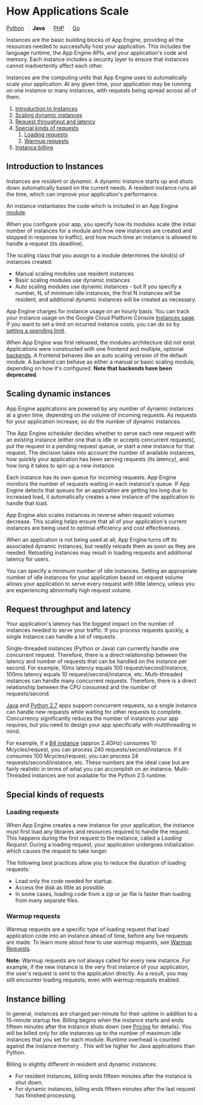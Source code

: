 # How Applications Scale

  

[Python](https://web.archive.org/web/20160424230901/https://cloud.google.com/appengine/docs/python/scaling "View this page in the Python runtime") <span style="color: #ddd; padding: 0em .5em;">|</span><span style="color: black; font-weight:bold">Java</span> <span style="color: #ddd; padding: 0em .5em;">|</span>[PHP](https://web.archive.org/web/20160424230901/https://cloud.google.com/appengine/docs/php/scaling "View this page in the PHP runtime") <span style="color: #ddd; padding: 0em .5em;">|</span>[Go](https://web.archive.org/web/20160424230901/https://cloud.google.com/appengine/docs/go/scaling "View this page in the Go runtime")

Instances are the basic building blocks of App Engine, providing all the resources needed to successfully host your application. This includes the language runtime, the App Engine APIs, and your application's code and memory. Each instance includes a security layer to ensure that instances cannot inadvertently affect each other.

Instances are the computing units that App Engine uses to automatically scale your application. At any given time, your application may be running on one instance or many instances, with requests being spread across all of them.

1.  [Introduction to Instances](#introduction_to_instances)
2.  [Scaling dynamic instances](#scaling_dynamic_instances)
3.  [Request throughput and latency](#request_throughput_and_latency)
4.  [Special kinds of requests](#special_kinds_of_requests)
    1.  [Loading requests](#loading_requests)
    2.  [Warmup requests](#warmup_requests)
5.  [Instance billing](#instance_billing)

## Introduction to Instances

Instances are *resident* or *dynamic*. A dynamic instance starts up and shuts down automatically based on the current needs. A resident instance runs all the time, which can improve your application's performance.

An instance instantiates the code which is included in an App Engine [module](https://web.archive.org/web/20160424230901/https://cloud.google.com/appengine/features/#modules).

When you configure your app, you specify how its modules scale (the initial number of instances for a module and how new instances are created and stopped in response to traffic), and how much time an instance is allowed to handle a request (its deadline).

The scaling class that you assign to a module determines the kind(s) of instances created:

-   Manual scaling modules use resident instances
-   Basic scaling modules use dynamic instances
-   Auto scaling modules use dynamic instances - but if you specify a number, N, of minimum idle instances, the first N instances will be resident, and additional dynamic instances will be created as necessary.

App Engine charges for instance usage on an hourly basis. You can track your instance usage on the Google Cloud Platform Console [Instances page](https://web.archive.org/web/20160424230901/https://cloud.google.com/appengine/docs/developers-console/#instances). If you want to set a limit on incurred instance costs, you can do so by [setting a spending limit](https://web.archive.org/web/20160424230901/https://cloud.google.com/appengine/docs/java/console#billing).

When App Engine was first released, the modules architecture did not exist. Applications were constructed with one frontend and multiple, optional [backends](https://web.archive.org/web/20160424230901/https://cloud.google.com/appengine/docs/python/backends). A frontend behaves like an auto scaling version of the default module. A backend can behave as either a manual or basic scaling module, depending on how it's configured. **Note that backends have been deprecated**.

## Scaling dynamic instances

App Engine applications are powered by any number of dynamic instances at a given time, depending on the volume of incoming requests. As requests for your application increase, so do the number of dynamic instances.

The App Engine scheduler decides whether to serve each new request with an existing instance (either one that is idle or accepts concurrent requests), put the request in a pending request queue, or start a new instance for that request. The decision takes into account the number of available instances, how quickly your application has been serving requests (its latency), and how long it takes to spin up a new instance.

Each instance has its own queue for incoming requests. App Engine monitors the number of requests waiting in each instance's queue. If App Engine detects that queues for an application are getting too long due to increased load, it automatically creates a new instance of the application to handle that load.

App Engine also scales instances in reverse when request volumes decrease. This scaling helps ensure that all of your application's current instances are being used to optimal efficiency and cost effectiveness.

When an application is not being used at all, App Engine turns off its associated dynamic instances, but readily reloads them as soon as they are needed. Reloading instances may result in loading requests and additional latency for users.

You can specify a minimum number of idle instances. Setting an appropriate number of idle instances for your application based on request volume allows your application to serve every request with little latency, unless you are experiencing abnormally high request volume.

## Request throughput and latency

Your application's latency has the biggest impact on the number of instances needed to serve your traffic. If you process requests quickly, a single instance can handle a lot of requests.

Single-threaded instances (Python or Java) can currently handle one concurrent request. Therefore, there is a direct relationship between the latency and number of requests that can be handled on the instance per second. For example, 10ms latency equals 100 request/second/instance, 100ms latency equals 10 request/second/instance, etc. Multi-threaded instances can handle many concurrent requests. Therefore, there is a direct relationship between the CPU consumed and the number of requests/second.

[Java](https://web.archive.org/web/20160424230901/https://cloud.google.com/appengine/docs/java/config/appconfig#Java_appengine_web_xml_Using_concurrent_requests) and [Python 2.7](https://web.archive.org/web/20160424230901/https://cloud.google.com/appengine/docs/python/config/appconfig#Python_app_yaml_Using_concurrent_requests) apps support concurrent requests, so a single instance can handle new requests while waiting for other requests to complete. Concurrency significantly reduces the number of instances your app requires, but you need to design your app specifically with multithreading in mind.

For example, if a [B4 instance](https://web.archive.org/web/20160424230901/https://cloud.google.com/appengine/docs/java/modules/#Java_Instance_scaling_and_class) (approx 2.4GHz) consumes 10 Mcycles/request, you can process 240 requests/second/instance. If it consumes 100 Mcycles/request, you can process 24 requests/second/instance, etc. These numbers are the ideal case but are fairly realistic in terms of what you can accomplish on an instance. Multi-Threaded instances are not available for the Python 2.5 runtime.

## Special kinds of requests

### Loading requests

When App Engine creates a new instance for your application, the instance must first load any libraries and resources required to handle the request. This happens during the first request to the instance, called a *Loading Request*. During a loading request, your application undergoes initialization which causes the request to take longer.

The following best practices allow you to reduce the duration of loading requests:

-   Load only the code needed for startup.
-   Access the disk as little as possible.
-   In some cases, loading code from a zip or jar file is faster than loading from many separate files.

### Warmup requests

Warmup requests are a specific type of loading request that load application code into an instance ahead of time, before any live requests are made. To learn more about how to use warmup requests, see [Warmup Requests](https://web.archive.org/web/20160424230901/https://cloud.google.com/appengine/docs/java/config/appconfig#Java_Warmup_requests).

**Note:** Warmup requests are not always called for every new instance. For example, if the new instance is the very first instance of your application, the user's request is sent to the application directly. As a result, you may still encounter loading requests, even with warmup requests enabled.

## Instance billing

In general, instances are charged per-minute for their uptime in addition to a 15-minute startup fee. Billing begins when the instance starts and ends fifteen minutes after the instance shuts down (see [Pricing](https://web.archive.org/web/20160424230901/https://cloud.google.com/appengine/pricing) for details). You will be billed only for idle instances up to the number of maximum idle instances that you set for each module. Runtime overhead is counted against the instance memory . This will be higher for Java applications than Python.

Billing is slightly different in resident and dynamic instances:

-   For resident instances, billing ends fifteen minutes after the instance is shut down.
-   For dynamic instances, billing ends fifteen minutes after the last request has finished processing.
